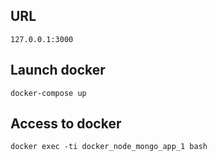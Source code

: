 ## URL
```
127.0.0.1:3000
```

## Launch docker
```
docker-compose up
```

## Access to docker
```
docker exec -ti docker_node_mongo_app_1 bash
```
